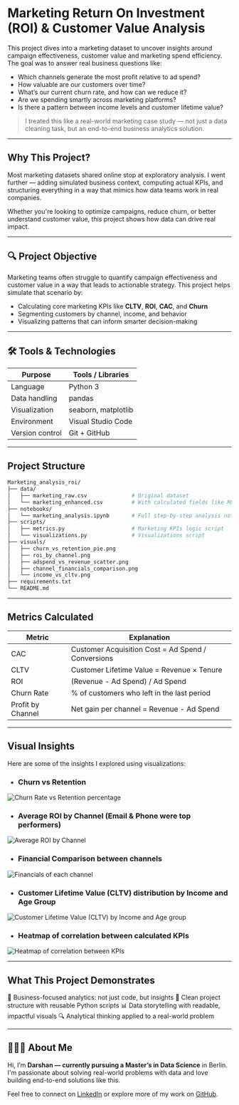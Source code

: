 # Marketing Return On Investment (ROI) & Customer Value Analysis

This project dives into a marketing dataset to uncover insights around campaign effectiveness, customer value and marketing spend efficiency. The goal was to answer real business questions like:

- Which channels generate the most profit relative to ad spend?
- How valuable are our customers over time?
- What’s our current churn rate, and how can we reduce it?
- Are we spending smartly across marketing platforms?
- Is there a pattern between income levels and customer lifetime value?

> I treated this like a real-world marketing case study — not just a data cleaning task, but an end-to-end business analytics solution.

---

## Why This Project?

Most marketing datasets shared online stop at exploratory analysis. I went further — adding simulated business context, computing actual KPIs, and structuring everything in a way that mimics how data teams work in real companies.

Whether you're looking to optimize campaigns, reduce churn, or better understand customer value, this project shows how data can drive real impact.

---

## 🔍 Project Objective

Marketing teams often struggle to quantify campaign effectiveness and customer value in a way that leads to actionable strategy. This project helps simulate that scenario by:

- Calculating core marketing KPIs like **CLTV**, **ROI**, **CAC**, and **Churn**
- Segmenting customers by channel, income, and behavior
- Visualizing patterns that can inform smarter decision-making

---

## 🛠️ Tools & Technologies

| Purpose               | Tools / Libraries                |
|-----------------------|----------------------------------|
| Language              | Python 3                         |
| Data handling         | pandas                           |
| Visualization         | seaborn, matplotlib              |
| Environment           | Visual Studio Code               |
| Version control       | Git + GitHub                     |

---

## Project Structure

```bash
Marketing_analysis_roi/
├── data/
│   ├── marketing_raw.csv              # Original dataset
│   └── marketing_enhanced.csv         # With calculated fields like ROI, CLTV
├── notebooks/
│   └── marketing_analysis.ipynb       # Full step-by-step analysis notebook
├── scripts/
│   ├── metrics.py                     # Marketing KPIs logic script
│   └── visualizations.py              # Visualizations script
├── visuals/ 
│   ├── churn_vs_retention_pie.png
│   ├── roi_by_channel.png
│   ├── adspend_vs_revenue_scatter.png
│   ├── channel_financials_comparison.png
│   └── income_vs_cltv.png
├── requirements.txt
└── README.md
```
---

## Metrics Calculated

| Metric                | Explanation                       |
|-----------------------|----------------------------------|
| CAC                   | Customer Acquisition Cost = Ad Spend / Conversions                         |
| CLTV                  | Customer Lifetime Value = Revenue × Tenure               |
| ROI                   | (Revenue - Ad Spend) / Ad Spend                          |
| Churn Rate            | % of customers who left in the last period               |
| Profit by Channel     | Net gain per channel = Revenue - Ad Spend                |

---

## Visual Insights

Here are some of the insights I explored using visualizations:

- ### Churn vs Retention
![Churn Rate vs Retention percentage](visuals/churn_vs_retention_pie.png)

- ### Average ROI by Channel (Email & Phone were top performers)
![Average ROI by Channel](visuals/avg_roi_by_channel.png)

- ### Financial Comparison between channels
![Financials of each channel](visuals/channel_financials_comparison.png)

- ### Customer Lifetime Value (CLTV) distribution by Income and Age Group
![Customer Lifetime Value (CLTV) by Income and Age group](visuals/cltv_heatmap.png)

- ### Heatmap of correlation between calculated KPIs
![Heatmap of correlation between KPIs](visuals/kpi_correlation_heatmap.png)

---

## What This Project Demonstrates

🧠 Business-focused analytics: not just code, but insights
🧱 Clean project structure with reusable Python scripts
📊 Data storytelling with readable, impactful visuals
🔍 Analytical thinking applied to a real-world problem

---

## 🙋🏻‍♂️ About Me

Hi, I’m **Darshan — currently pursuing a Master’s in Data Science** in Berlin. I'm passionate about solving real-world problems with data and love building end-to-end solutions like this.

Feel free to connect on [LinkedIn](https://www.linkedin.com/in/darshanr-c) or explore more of my work on [GitHub](https://github.com/darshanr-c).